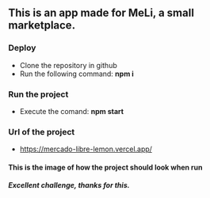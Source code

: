 ## This is an app made for MeLi, a small marketplace.

### Deploy

- Clone the repository in github
- Run the following command: **npm i**

### Run the project

- Execute the comand: **npm start**

### Url of the project

- https://mercado-libre-lemon.vercel.app/

#### This is the image of how the project should look when run

##### Excellent challenge, thanks for this.
